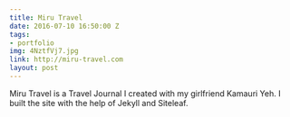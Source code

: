 ```yaml
---
title: Miru Travel
date: 2016-07-10 16:50:00 Z
tags:
- portfolio
img: 4NztfVj7.jpg
link: http://miru-travel.com
layout: post
---
```


Miru Travel is a Travel Journal I created with my girlfriend Kamauri Yeh. I built the site with the help of Jekyll and Siteleaf.
